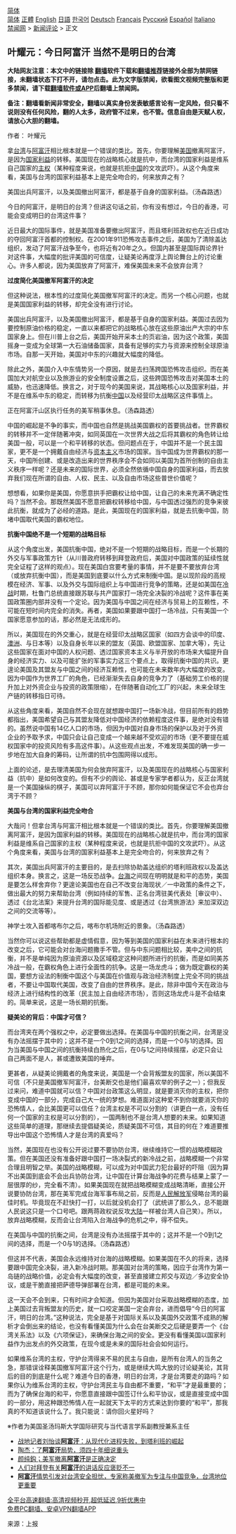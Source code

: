  <!-- 面包屑导航 --> <div class="breadcrumb"><!-- GTranslate: https://gtranslate.io/ -->  <div class="switcher notranslate">  <div class="selected">  <a href="#" onclick="return false;"> 简体</a>  </div>  <div class="option">  <a href="https://www.bannedbook.org" onclick="doGTranslate('zh-CN|zh-CN');jQuery('div.switcher div.selected a').html(jQuery(this).html());return false;" title="简体中文" class="nturl selected"> 简体</a>  <a href="https://www.bannedbook.org/zh-tw/" onclick="doGTranslate('zh-CN|zh-TW');jQuery('div.switcher div.selected a').html(jQuery(this).html());return false;" title="繁體中文" class="nturl"> 正體</a>  <a href="https://www.bannedbook.org/en/" onclick="doGTranslate('zh-CN|en');jQuery('div.switcher div.selected a').html(jQuery(this).html());return false;" title="English" class="nturl"> English</a>  <a href="https://www.bannedbook.org/ja/" onclick="doGTranslate('zh-CN|ja');jQuery('div.switcher div.selected a').html(jQuery(this).html());return false;" title="日本語" class="nturl"> 日語</a>  <a href="https://www.bannedbook.org/ko/" onclick="doGTranslate('zh-CN|ko');jQuery('div.switcher div.selected a').html(jQuery(this).html());return false;" title="한국어" class="nturl"> 한국어</a>  <a href="https://www.bannedbook.org/de/" onclick="doGTranslate('zh-CN|de');jQuery('div.switcher div.selected a').html(jQuery(this).html());return false;" title="Deutsch" class="nturl"> Deutsch</a>  <a href="https://www.bannedbook.org/fr/" onclick="doGTranslate('zh-CN|fr');jQuery('div.switcher div.selected a').html(jQuery(this).html());return false;" title="Français" class="nturl"> Français</a>  <a href="https://www.bannedbook.org/ru/" onclick="doGTranslate('zh-CN|ru');jQuery('div.switcher div.selected a').html(jQuery(this).html());return false;" title="Русский" class="nturl"> Русский</a>  <a href="https://www.bannedbook.org/es/" onclick="doGTranslate('zh-CN|es');jQuery('div.switcher div.selected a').html(jQuery(this).html());return false;" title="Español" class="nturl"> Español</a>  <a href="https://www.bannedbook.org/it/" onclick="doGTranslate('zh-CN|it');jQuery('div.switcher div.selected a').html(jQuery(this).html());return false;" title="Italiano" class="nturl"> Italiano</a>  </div>  </div>      <div class='breadcrumb-sub'><!-- Breadcrumb NavXT 6.3.0 --> <a href="https://www.bannedbook.org/" class="home">禁闻网</a> &gt; <a href="https://www.bannedbook.org/bnews/comments/" class="category">新闻评论</a> &gt; 正文</div></div><h2>叶耀元：今日阿富汗 当然不是明日的台湾</h2> <p class="notice"><b>大陆网友注意：本文中的链接除 <a href="https://github.com/bannedbook/fanqiang" >翻墙</a>软件下载和<a href="https://github.com/killgcd/justmysocks/blob/master/README.md">翻墙推荐</a>链接外全部为禁网链接，未翻墙状态下打不开，请勿点击。此为文字版禁闻，欲看图文视频完整版和更多禁闻，请下载<a href="https://github.com/bannedbook/fanqiang">翻墙软件或APP</a>后翻墙上禁闻网。</p><p>备注：翻墙看新闻非常安全，翻墙以真实身份发表敏感言论有一定风险，但只看不说则没有任何风险，翻的人太多，政府管不过来，也不管。信息自由是天赋人权，请放心大胆的翻墙。</b></p>  <div class="entry"> <p>作者： 叶耀元</p> <p id="summary">拿<a href="https://www.bannedbook.org/bnews/tag/%e5%8f%b0%e6%b9%be/" class="st_tag internal_tag" rel="tag" title="标签 台湾 下的日志">台湾</a>与<a href="https://www.bannedbook.org/bnews/tag/%e9%98%bf%e5%af%8c%e6%b1%97/" class="st_tag internal_tag" rel="tag" title="标签 阿富汗 下的日志">阿富汗</a>相比根本就是一个错误的类比。首先，你要理解<a href="https://www.bannedbook.org/bnews/tag/%e7%be%8e%e5%9b%bd/" class="st_tag internal_tag" rel="tag" title="标签 美国 下的日志">美国</a>撤离阿富汗，是因为<a href="https://www.bannedbook.org/bnews/tag/%E5%9B%BD%E5%AE%B6%E5%88%A9%E7%9B%8A/" class="st_tag internal_tag" rel="tag" title="标签 国家利益 下的日志">国家利益</a>的转移。美国现在的战略核心就是抗中，而台湾的国家利益是维系自己国家的<a href="https://www.bannedbook.org/bnews/tag/%E4%B8%BB%E6%9D%83/" class="st_tag internal_tag" rel="tag" title="标签 主权 下的日志">主权</a>（某种程度来说，也就是抗拒<span class='wp_keywordlink_affiliate'><a href="https://www.bannedbook.org/" title="中国" target="_blank">中国</a></span>的文攻武吓）。从这个角度来看，美国与台湾的国家利益基本上是完全吻合的，何来放弃之有？</p> <p id="conimg">美国出兵阿富汗，以及美国撤出阿富汗，都是基于自身的国家利益。（汤森路透）</p> <p>今日的阿富汗，是明日的台湾？但讲这句话之前，你有没有想过，今日的香港，可能会变成明日的台湾这件事？</p> <p>近日最大的国际事件，就是美国准备要撤出阿富汗，而且塔利班政权也在近日成功的夺回阿富汗首都的控制权。在2001年911恐怖攻击事件之后，美国为了清除盖达组织，发动了阿富汗战争至今，也将近有20年之久。但国内甚至是国际舆论界针对这件事，大幅度的批评美国的可信度，让疑美论再度浮上舆论舞台上的讨论重心。许多人都说，因为美国放弃了阿富汗，难保美国未来不会放弃台湾？</p> <p><strong>过度简化美国撤军阿富汗的决定</strong></p> <p>但这种说法，根本性的过度简化美国撤军阿富汗的决定。而另一个核心问题，也就是美国国家利益的转移，却完全没有进行讨论。</p> <p>美国出兵阿富汗，以及美国撤出阿富汗，都是基于自身的国家利益。美国过去因为要控制原油价格的稳定，一直以来都把它的战略核心放在这些原油出产大宗的中东国家身上。但在川普上台之后，美国开始开采本土的页岩油，因为这个政策，美国摇身一变成为全球第一大石油储备国家，具备有足够的实力与资源来控制全球原油市场。自那一天开始，美国对中东的兴趣就大幅度的降低。</p>  <p>除此之外，美国介入中东情势另一个原因，就是去扫荡跨国恐怖攻击组织。而在美国加大对航空业以及旅游业的安全制度设置之后，这些跨国恐怖攻击对美国本土的威胁，也迅速降低。换言之，对于现今的美国来说，其战略核心以及国家利益，并不是在维系中东的稳定，而转移为抗衡<a href="https://www.bannedbook.org/bnews/tag/%E4%B8%AD%E5%9B%BD/" class="st_tag internal_tag" rel="tag" title="标签 中国 下的日志">中国</a>以及经营印太战略区这件事情上。</p> <p>正在阿富汗山区执行任务的美军稍事休息。（汤森路透）</p> <p>中国的崛起是不争的事实，而中国也自然是挑战美国霸权的首要挑战者。世界霸权的转移并不一定伴随著冲突，如同英国在一次世界大战之后将其霸权的角色转让给美国一般，可以是一个和平转移的状态。但问题点在于，中国并不是一个民主国家，更不是一个拥戴自由经济与<span class='wp_keywordlink'><a href="https://www.bannedbook.org/forum2/topic920.html" title="资本主义与自由" target="_blank">资本主义</a></span>市场的国家。当中国成为世界霸权的那一天，中国所创建、或是改造出来的世界秩序会不会如同以美国为首所创制的自由主义秩序一样呢？还是未来的国际世界，必须全然依循中国自身的国家利益，而去放弃我们现在所谓的自由、人权、民主、以及自由市场这些普世价值呢？</p> <p>想想看，如果你是美国，你愿意拱手把霸权让给中国，让自己的未来充满不确定性吗？当然不会。那既然美国不愿意把霸权转移给中国，与中国透过强烈的竞争来彼此抗衡，就成为了必经的道路。是此，美国现在的国家利益，就是去抗衡中国，防堵中国取代美国的霸权地位。</p> <p><strong>抗衡中国绝不是一个短期的战略目标</strong></p> <p>从这个角度出发，美国抗衡中国，绝对不是一个短期的战略目标，而是一个长期的外交与军事政策方针（从川普政府转移到拜登政府后，美国对中国政策的延续性就完全证程了这样的观点）。现在美国白宫要考量的事情，并不是要不要放弃台湾（或放弃抗衡中国），而是美国到底要以什么方式来制衡中国。是以现阶段的高规模在经济、军事、以及外交与国际组织上与中国进行竞争的策略，还是如美国在<a href="https://www.bannedbook.org/bnews/tag/%E5%86%B7%E6%88%98/" class="st_tag internal_tag" rel="tag" title="标签 冷战 下的日志">冷战</a>时期，杜鲁门总统直接跟苏联与共产国家打一场完全决裂的冷战呢？这件事在美国政策圈内部并没有一个定论。因为美国与中国之间在经济与贸易上的互赖性，不可能在短时间内完全的消失。再者，美国如果要跟中国打一场冷战，只有美国一个国家愿意参加的话，那必然是无法成形的。</p> <p>所以，美国现在的外交重心，就是在经营印太战略区国家（如四方会谈中的印度、<a href="https://www.bannedbook.org/bnews/tag/%e6%be%b3%e6%b4%b2/" class="st_tag internal_tag" rel="tag" title="标签 澳洲 下的日志">澳洲</a>、与日本等）以及自身长年以来的盟友（英国、欧盟国家、加拿大等），先让这些国家在面对中国的人权问题、透过国家资本主义与半开放的市场来大幅提升自身的经济实力、以及可能扩张的军事实力这三个要点上，取得抗衡中国的共识。更遑论美国及其盟友与中国之间的经济互赖性，也可能在未来数年内大幅度的改变。因为中国作为世界工厂的角色，已经渐渐失去自身的竞争力了（基础劳工价格的提升加上对外资企业与投资的政策限缩），在伴随著自动化工厂的兴起，未来全球生产链的转移指日可待。</p> <p>从这些角度来看，美国自然不会现在就想跟中国打一场新冷战，但目前所有的趋势都指出，美国希望自己与其盟友降低对中国经济的依赖程度这件事，是绝对没有错的。虽然说中国有14亿人口的市场，但因为中国对自身市场的保护以及对于外资企业的予取予求，中国只会让自己变成一个越来越不受欢迎的市场（更不要提在威权国家中的投资风险有多高这件事）。从这些观点出发，不难发现美国的确一步一步地在加大自身的筹码，让所谓的抗中包围网得以成形。</p>  <p>上面的论述，是去理清美国为何会放弃阿富汗，以及美国现在的战略核心与国家利益（抗中）是如何改变的。但有不少的舆论、甚或是专家学者都认为，反正台湾就是一个美国操纵的棋子，美国可以弃阿富汗于不顾，那你如何能保证它不会也弃台湾于不顾？</p> <p><strong>美国与台湾的国家利益完全吻合</strong></p> <p>大哉问！但拿台湾与阿富汗相比根本就是一个错误的类比。首先，你要理解美国撤离阿富汗，是因为国家利益的转移。美国现在的战略核心就是抗中，而台湾的国家利益是维系自己国家的主权（某种程度来说，也就是抗拒中国的文攻武吓）。从这个角度来看，美国与台湾的国家利益基本上是完全吻合的，何来放弃之有？</p> <p>其次，美国出兵阿富汗的主要目的，是去扫除协助盖达组织的塔利班政权以及盖达组织本身。换言之，这是一场反恐战争。<a href="https://www.bannedbook.org/bnews/tag/%E5%8F%B0%E6%B5%B7/" class="st_tag internal_tag" rel="tag" title="标签 台海 下的日志">台海</a>之间现在明明就是和平的态势，美国是要怎么样舍弃你？更遑论美国也在自己不改变台海现状／一中政策的条件之下，做出最大的努力来帮助台湾（例如持续的军售、正名台湾驻美代表处［审议中）、透过《台北法案》来提升台湾的国际能见度、或是透过《台湾旅游法》来加深双边之间的交流等等）。</p> <p>神学士攻入首都喀布尔之后，喀布尔机场附近的景象。（汤森路透）</p> <p>当然你可以说这些帮助都是虚情假意，因为等到美国的国家利益在未来进行根本的改变之后，它可能会对台海问题撒手不管。但与中东问题相比较，美中之间的抗衡，并不是单纯因为原油资源以及区域稳定这种问题所进行的抗衡，而是如同美苏冷战一般，在霸权角色上进行全面性的抗争。这是一场龙虎斗；做为既定霸权的美国，要想方设法的制衡中国这个与美国在价值观与政治经济制度上完全不同的挑战者，不要让中国取代美国，改变了自由的世界秩序。是此，除非中国今天在政治与经济上进行结构性的改革（民主加上自由经济市场），否则这场龙虎斗是不会结束的。简单来说，这是一场长期的抗衡。</p> <p><strong>疑美论的背后：中国才可信？</strong></p> <p>而台湾夹在两个强权之中，必定要做出选择。在美国与中国的抗衡之间，台湾是没有办法摇摆于其中的；这并不是一个0到1之间的选择，而是一个0与1的选择。因为当美国与中国之间的抗衡持续白热化之后，在0与1之间持续摇摆，必定只会让自己两面不是人，甚或遭致美国的唾弃。</p>  <p>更甚者，从疑美论拥戴者的角度来说，美国是一个会背叛盟友的国家，所以美国不可信（不只是美国撤军阿富汗，台美断交也是他们最喜欢举的例子之一）；但我反过来问，难道中国就可以信？中国对台政策这么明显，就是要消灭你的主权，把你变成中国的一部分，完成自己大一统的梦想。难道面对这种爱不到你就要消灭你的恐怖情人，会比美国更可以信任？台湾主权是不可以分割的（讲更白一点，没有任何一个国家的主权是可以分割的），一国两制也不是台湾人想要的未来。如果知道这些简单的道理，那继续去提倡疑美论，质疑美国不可信，其目的何在？难道要推导出中国这个恐怖情人才是台湾的真爱吗？</p> <p>当然，美国现在也没有公开说过要不要协防台湾，继续维持它一惯的战略模糊政策。但在美国还没有准备好跟中国打一场决裂式的新冷战之前，战略模糊一个非常合理且明智之举。美国的战略模糊，可以成为对中国武力犯台最好的吓阻（因为算不出美国到底会不会出兵协防台湾，让中国在计算台海战争的花费与结果上蒙了一层很厚的纱，完全看不清）。如果美国现在就把战略模糊变成战略清晰，直接公开说要协防台湾，那在美军完成台海军事布局之前，反而是<span class='wp_keywordlink'><a href="https://www.bannedbook.org/forum2/topic989.html" title="“文化大革命”中的人民解放军" target="_blank">人民解放军</a></span>侵略台湾的最佳时机。毕竟现在不赶快打一打，以后就没机会打了（武统讲了那么久，总不能跟人民说这只是一个口号吧。跟两蒋政权说反攻<span class='wp_keywordlink_affiliate'><a href="https://www.bannedbook.org/" title="大陆" target="_blank">大陆</a></span>一样被台湾人自己笑）。所以，放弃战略模糊，反而会让台湾陷入台海战争的危机之中，得不偿失。</p> <p>在美国与中国的抗衡之间，台湾是没有办法摇摆于其中的；这并不是一个0到1之间的选择，而是一个0与1的选择。（汤森路透）</p> <p>但这并不代表，美国会永远维持对台海的战略模糊。如果美国在不久的将来，选择要跟中国完全决裂，进入新冷战时期。那美国对台湾的策略，因应于台湾作为第一岛链的战略价值，必定会有大幅度的改变，甚至直接建立邦交与双边／多边安全协议，或是干脆直接把萨德导弹部署在台湾，都是可能的未来。</p> <p>这一天会不会到来，只有时间才会知道。但因为美国对台采取战略模糊的态度，加上美国过去背叛盟友的历史，就一口咬定美国一定会弃台，进而倡导“今日的阿富汗，明日的台湾。”这种说法，完全是基于对国际关系以及美国外交政策不成熟的解析才会倒出来的结论，也没有看懂美国为什么会在台美断交之后硬是要弄一个《台湾关系法》以及《六项保证》，来确保台海之间的安全。更没有看懂美国以国家利益作为出发点的外交政策，在现今或是未来的国际社会会如何运行。</p> <p>如果维系台湾的主权，守护台湾得来不易的民主与自由，是所有台湾人的当务之急，那错误诠释美国撤军阿富汗这个行为，或是继续大鸣大放的讨论疑美论，其背后的目的到底是什么呢？难道今日的香港，明日的台湾，才是台湾要走的路吗？如果你认为维系台湾的主权，守护台湾民主与自由都不重要，“和平”才是最重要的；而为了确保台海的和平，你愿意直接跟中国签订什么和平协议，或是直接变成中国的一部分，用这种跟恐怖情人在一起就天下太平的方式来达到你要的“和平”，那我真的不知道该说什么了。我只能说：请你回火星好吗？</p> <p>※作者为美国圣汤玛斯大学国际研究与当代语言学系副教授兼系主任</p> <ul class='op-related-articles' title='相关阅读'> <li><a href='https://www.bannedbook.org/bnews/baitai/20210817/1607684.html' target='_blank'>战地记者刘怡谈<b>阿富汗</b>：从现代化进程失败，到塔利班的崛起</a></li> <li><a href='https://www.bannedbook.org/bnews/baitai/20210817/1607683.html' target='_blank'>陶杰：了<b>阿富汗</b>局势，须四十年细说重头</a></li> <li><a href='https://www.bannedbook.org/bnews/baitai/20210817/1607682.html' target='_blank'>颜纯鈎﻿；美军撤离<b>阿富汗</b>是正确决定</a></li> <li><a href='https://www.bannedbook.org/bnews/worldnews/usa/20210817/1607674.html' target='_blank'>人们对拜登有关<b>阿富汗</b>的讲话反应褒贬不一</a></li> <li><a href='https://www.bannedbook.org/bnews/headline/20210817/1607673.html' target='_blank'><b>阿富汗</b>情势引发对台湾安全担忧，专家称美撤军为专注与中国竞争，台湾地位更重要</a></li> </ul> <p class="texttj"> <a href="https://github.com/bannedbook/fanqiang/wiki/V2ray%E6%9C%BA%E5%9C%BA" target="_blank">全平台高速翻墙:高清视频秒开,超低延迟,9折优惠中</a><br/> <a href="https://github.com/bannedbook/fanqiang/wiki/%E7%A6%81%E9%97%BB%E7%BD%91%E5%AE%89%E5%8D%93%E7%BF%BB%E5%A2%99%E6%96%B0%E9%97%BBAPP" target="_blank">免费PC翻墙、安卓VPN翻墙APP</a></p> <p> 来源：上报 </p><a name='sharetosocial'></a>  <div style="margin-bottom:5px;padding-bottom:5px;clear:both"> <div id="archive-pix-1" class="banner-ads"> <!-- AuctionX Display platform tag START --> <div id="26318x728x90x621x_ADSLOT2" clicktrack="%%CLICK_URL_ESC%%"></div> <!-- AuctionX Display platform tag END --> </div> <div id="archive-pix-2" class="banner-ads"> <!-- AuctionX Display platform tag START --> <div id="26315x300x250x621x_ADSLOT2" clicktrack="%%CLICK_URL_ESC%%"></div> <!-- AuctionX Display platform tag END --> </div> </div>  <div id="archive-pix-1" class="banner-ads"> <!-- AuctionX Display platform tag START --> <div id="26318x728x90x621x_ADSLOT3" clicktrack="%%CLICK_URL_ESC%%"></div> <!-- AuctionX Display platform tag END --> </div> </div><!--END ENTRY--> 